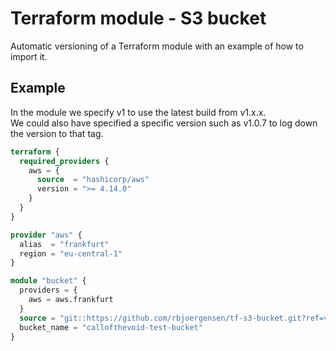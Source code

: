 # Terraform module - S3 bucket
Automatic versioning of a Terraform module with an example of how to import it.
## Example
In the module we specify v1 to use the latest build from v1.x.x.<br/>
We could also have specified a specific version such as v1.0.7 to log down the version to that tag.
``` terraform
terraform {
  required_providers {
    aws = {
      source  = "hashicorp/aws"
      version = ">= 4.14.0"
    }
  }
}

provider "aws" {
  alias  = "frankfurt"
  region = "eu-central-1"
}

module "bucket" {
  providers = {
    aws = aws.frankfurt
  }
  source = "git::https://github.com/rbjoergensen/tf-s3-bucket.git?ref=v1"
  bucket_name = "callofthevoid-test-bucket"
}
```
